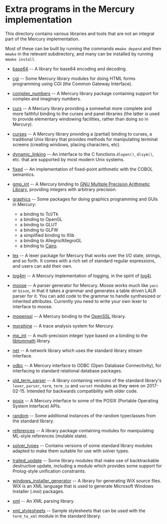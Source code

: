 Extra programs in the Mercury implementation
============================================

This directory contains various libraries and tools
that are not an integral part of the Mercury implementation.

Most of these can be built by running the commands
`mmake depend` and then `mmake` in the relevant subdirectory,
and many can be installed by running `mmake install`.

* [base64](base64) -- A library for base64 encoding and decoding.

* [cgi](cgi) -- Some Mercury library modules for doing HTML forms programming
  using CGI (the Common Gateway Interface).

* [complex_numbers](complex_numbers) -- A Mercury library package containing
  support for complex and imaginary numbers.

* [curs](curs) -- A Mercury library providing a somewhat more complete
  and more faithful binding to the curses and panel libraries
  (the latter is used to provide elementary windowing facilities,
  rather than doing so in Mercury).

* [curses](curses) -- A Mercury library providing a (partial) binding to
  curses, a traditional Unix library that provides methods for manipulating
  terminal screens (creating windows, placing characters, etc).

* [dynamic_linking](dynamic_linking) -- An interface to the C functions
  `dlopen()`, `dlsym()`, etc.  that are supported by most modern Unix systems.

* [fixed](fixed) -- An implementation of fixed-point arithmetic
  with the COBOL semantics.

* [gmp_int](gmp_int) -- A Mercury binding to
  [GNU Multiple Precision Arithmetic Library](https://gmplib.org), providing
  integers with arbitrary precision.

* [graphics](graphics) -- Some packages for doing graphics programming and GUIs in Mercury: 
  - a binding to Tcl/Tk
  - a binding to OpenGL
  - a binding to GLUT
  - a binding to GLFW
  - a simplified binding to Xlib
  - a binding to Allegro/AllegroGL
  - a binding to [Cairo](https://www.cairographics.org).

* [lex](lex) -- A lexer package for Mercury that works over the I/O state, strings,
  and so forth. It comes with a rich set of standard regular expressions,
  and users can add their own.

* [log4m](log4m) -- A Mercury implementation of logging, in the spirit of
  [log4j](http://logging.apache.org/log4j/docs/).

* [moose](moose) -- A parser generator for Mercury. Moose works much like
  `yacc` or `bison`, in that it takes a grammar and generates a table driven
  LALR parser for it. You can add code to the grammar to handle synthesized or
  inherited attributes. Currently you need to write your own lexer to interface
  to moose.

* [mopenssl](mopenssl) -- A Mercury binding to the
  [OpenSSL](https://www.openssl.org) library.

* [morphine](morphine) -- A trace analysis system for Mercury.

* [mp_int](mp_int) -- A multi-precision integer type based on a binding
  to the [libtommath](https://www.libtom.net/LibTomMath/) library.

* [net](net) -- A network library which uses the standard library stream interface.

* [odbc](odbc) -- A Mercury interface to ODBC (Open Database Connectivity),
  for interfacing to standard relational database packages.

* [old_term_parser](old_term_parser) -- A library containing versions of the
  standard library's `lexer`, `parser`, `term`, `term_io` and `varset` modules
  as they were on 2017-02-15. Intended for backwards compatibility with older
  code.

* [posix](posix) -- A Mercury interface to some of the POSIX
  (Portable Operating System Interface) APIs.

* [random](random) -- Some additional instances of the random typeclasses from
  the standard library.

* [references](references) -- A library package containing modules for
  manipulating ML-style references (mutable state).

* [solver_types](solver_types) -- Contains versions of some standard library
  modules adapted to make them suitable for use with solver types.

* [trailed_update](trailed_updated) -- Some library modules that make use of
  backtrackable destructive update, including a module which provides some
  support for Prolog-style unification constraints.

* [windows_installer_generator](window_installer_generator) -- A library for
  generating WiX source files.  WiX is an XML language that is used to generate
  Microsoft Windows Installer (.msi) packages.

* [xml](xml) -- An XML parsing library.

* [xml_stylesheets](xml_stylesheets) -- Sample stylesheets that can be used
  with the `term_to_xml` module in the standard library.
